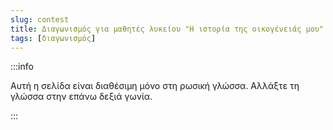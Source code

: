 ```yaml
---
slug: contest
title: Διαγωνισμός για μαθητές λυκείου "Η ιστορία της οικογένειάς μου"
tags: [διαγωνισμός]
---
```


:::info

Αυτή η σελίδα είναι διαθέσιμη μόνο στη ρωσική γλώσσα. Αλλάξτε τη γλώσσα στην επάνω δεξιά γωνία.

:::